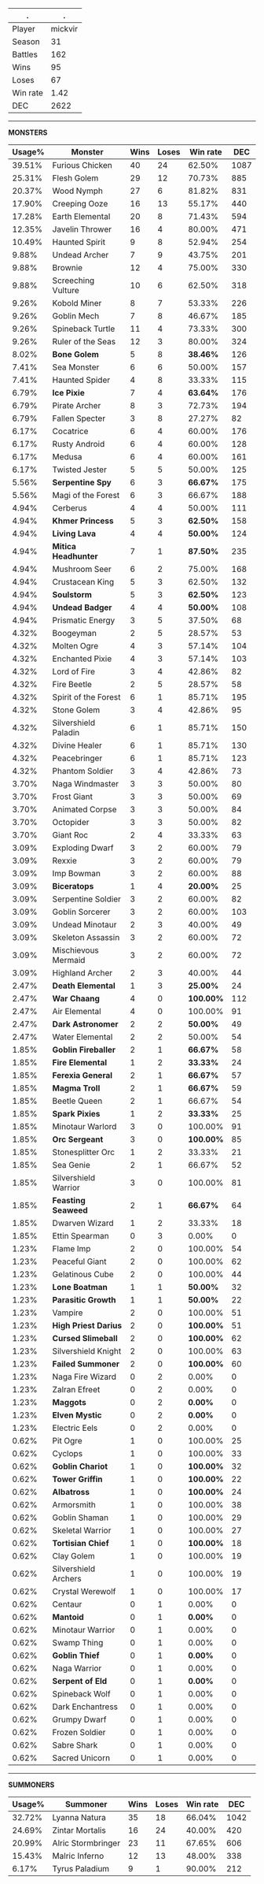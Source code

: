 .|.
|-|-
Player|mickvir
Season|31
Battles|162
Wins|95
Loses|67
Win rate|1.42
DEC|2622

---
**MONSTERS**

Usage%|Monster|Wins|Loses|Win rate|DEC|
-|-|-|-|-|-|
39.51%|Furious Chicken|40|24|62.50%|1087|
25.31%|Flesh Golem|29|12|70.73%|885|
20.37%|Wood Nymph|27|6|81.82%|831|
17.90%|Creeping Ooze|16|13|55.17%|440|
17.28%|Earth Elemental|20|8|71.43%|594|
12.35%|Javelin Thrower|16|4|80.00%|471|
10.49%|Haunted Spirit|9|8|52.94%|254|
9.88%|Undead Archer|7|9|43.75%|201|
9.88%|Brownie|12|4|75.00%|330|
9.88%|Screeching Vulture|10|6|62.50%|318|
9.26%|Kobold Miner|8|7|53.33%|226|
9.26%|Goblin Mech|7|8|46.67%|185|
9.26%|Spineback Turtle|11|4|73.33%|300|
9.26%|Ruler of the Seas|12|3|80.00%|324|
8.02%|**Bone Golem**|5|8|**38.46%**|126|
7.41%|Sea Monster|6|6|50.00%|157|
7.41%|Haunted Spider|4|8|33.33%|115|
6.79%|**Ice Pixie**|7|4|**63.64%**|176|
6.79%|Pirate Archer|8|3|72.73%|194|
6.79%|Fallen Specter|3|8|27.27%|82|
6.17%|Cocatrice|6|4|60.00%|176|
6.17%|Rusty Android|6|4|60.00%|128|
6.17%|Medusa|6|4|60.00%|161|
6.17%|Twisted Jester|5|5|50.00%|125|
5.56%|**Serpentine Spy**|6|3|**66.67%**|175|
5.56%|Magi of the Forest|6|3|66.67%|188|
4.94%|Cerberus|4|4|50.00%|111|
4.94%|**Khmer Princess**|5|3|**62.50%**|158|
4.94%|**Living Lava**|4|4|**50.00%**|124|
4.94%|**Mitica Headhunter**|7|1|**87.50%**|235|
4.94%|Mushroom Seer|6|2|75.00%|168|
4.94%|Crustacean King|5|3|62.50%|132|
4.94%|**Soulstorm**|5|3|**62.50%**|123|
4.94%|**Undead Badger**|4|4|**50.00%**|108|
4.94%|Prismatic Energy|3|5|37.50%|68|
4.32%|Boogeyman|2|5|28.57%|53|
4.32%|Molten Ogre|4|3|57.14%|104|
4.32%|Enchanted Pixie|4|3|57.14%|103|
4.32%|Lord of Fire|3|4|42.86%|82|
4.32%|Fire Beetle|2|5|28.57%|58|
4.32%|Spirit of the Forest|6|1|85.71%|195|
4.32%|Stone Golem|3|4|42.86%|95|
4.32%|Silvershield Paladin|6|1|85.71%|150|
4.32%|Divine Healer|6|1|85.71%|130|
4.32%|Peacebringer|6|1|85.71%|123|
4.32%|Phantom Soldier|3|4|42.86%|73|
3.70%|Naga Windmaster|3|3|50.00%|80|
3.70%|Frost Giant|3|3|50.00%|69|
3.70%|Animated Corpse|3|3|50.00%|84|
3.70%|Octopider|3|3|50.00%|82|
3.70%|Giant Roc|2|4|33.33%|63|
3.09%|Exploding Dwarf|3|2|60.00%|79|
3.09%|Rexxie|3|2|60.00%|79|
3.09%|Imp Bowman|3|2|60.00%|88|
3.09%|**Biceratops**|1|4|**20.00%**|25|
3.09%|Serpentine Soldier|3|2|60.00%|82|
3.09%|Goblin Sorcerer|3|2|60.00%|103|
3.09%|Undead Minotaur|2|3|40.00%|49|
3.09%|Skeleton Assassin|3|2|60.00%|72|
3.09%|Mischievous Mermaid|3|2|60.00%|72|
3.09%|Highland Archer|2|3|40.00%|44|
2.47%|**Death Elemental**|1|3|**25.00%**|24|
2.47%|**War Chaang**|4|0|**100.00%**|112|
2.47%|Air Elemental|4|0|100.00%|91|
2.47%|**Dark Astronomer**|2|2|**50.00%**|49|
2.47%|Water Elemental|2|2|50.00%|54|
1.85%|**Goblin Fireballer**|2|1|**66.67%**|58|
1.85%|**Fire Elemental**|1|2|**33.33%**|24|
1.85%|**Ferexia General**|2|1|**66.67%**|57|
1.85%|**Magma Troll**|2|1|**66.67%**|59|
1.85%|Beetle Queen|2|1|66.67%|54|
1.85%|**Spark Pixies**|1|2|**33.33%**|25|
1.85%|Minotaur Warlord|3|0|100.00%|91|
1.85%|**Orc Sergeant**|3|0|**100.00%**|85|
1.85%|Stonesplitter Orc|1|2|33.33%|21|
1.85%|Sea Genie|2|1|66.67%|52|
1.85%|Silvershield Warrior|3|0|100.00%|81|
1.85%|**Feasting Seaweed**|2|1|**66.67%**|64|
1.85%|Dwarven Wizard|1|2|33.33%|18|
1.85%|Ettin Spearman|0|3|0.00%|0|
1.23%|Flame Imp|2|0|100.00%|54|
1.23%|Peaceful Giant|2|0|100.00%|62|
1.23%|Gelatinous Cube|2|0|100.00%|44|
1.23%|**Lone Boatman**|1|1|**50.00%**|32|
1.23%|**Parasitic Growth**|1|1|**50.00%**|22|
1.23%|Vampire|2|0|100.00%|51|
1.23%|**High Priest Darius**|2|0|**100.00%**|51|
1.23%|**Cursed Slimeball**|2|0|**100.00%**|62|
1.23%|Silvershield Knight|2|0|100.00%|63|
1.23%|**Failed Summoner**|2|0|**100.00%**|60|
1.23%|Naga Fire Wizard|0|2|0.00%|0|
1.23%|Zalran Efreet|0|2|0.00%|0|
1.23%|**Maggots**|0|2|**0.00%**|0|
1.23%|**Elven Mystic**|0|2|**0.00%**|0|
1.23%|Electric Eels|0|2|0.00%|0|
0.62%|Pit Ogre|1|0|100.00%|25|
0.62%|Cyclops|1|0|100.00%|33|
0.62%|**Goblin Chariot**|1|0|**100.00%**|32|
0.62%|**Tower Griffin**|1|0|**100.00%**|22|
0.62%|**Albatross**|1|0|**100.00%**|24|
0.62%|Armorsmith|1|0|100.00%|38|
0.62%|Goblin Shaman|1|0|100.00%|29|
0.62%|Skeletal Warrior|1|0|100.00%|27|
0.62%|**Tortisian Chief**|1|0|**100.00%**|18|
0.62%|Clay Golem|1|0|100.00%|19|
0.62%|Silvershield Archers|1|0|100.00%|19|
0.62%|Crystal Werewolf|1|0|100.00%|17|
0.62%|Centaur|0|1|0.00%|0|
0.62%|**Mantoid**|0|1|**0.00%**|0|
0.62%|Minotaur Warrior|0|1|0.00%|0|
0.62%|Swamp Thing|0|1|0.00%|0|
0.62%|**Goblin Thief**|0|1|**0.00%**|0|
0.62%|Naga Warrior|0|1|0.00%|0|
0.62%|**Serpent of Eld**|0|1|**0.00%**|0|
0.62%|Spineback Wolf|0|1|0.00%|0|
0.62%|Dark Enchantress|0|1|0.00%|0|
0.62%|Grumpy Dwarf|0|1|0.00%|0|
0.62%|Frozen Soldier|0|1|0.00%|0|
0.62%|Sabre Shark|0|1|0.00%|0|
0.62%|Sacred Unicorn|0|1|0.00%|0|

---
**SUMMONERS**

Usage%|Summoner|Wins|Loses|Win rate|DEC|
-|-|-|-|-|-|
32.72%|Lyanna Natura|35|18|66.04%|1042|
24.69%|Zintar Mortalis|16|24|40.00%|420|
20.99%|Alric Stormbringer|23|11|67.65%|606|
15.43%|Malric Inferno|12|13|48.00%|338|
6.17%|Tyrus Paladium|9|1|90.00%|212|
